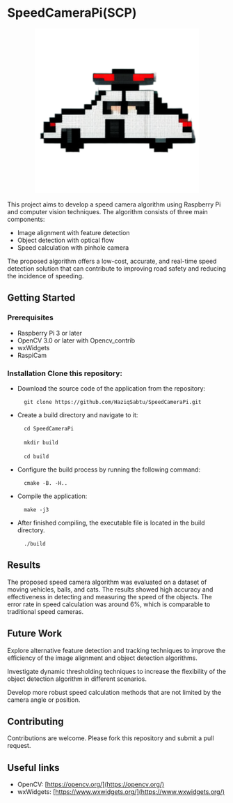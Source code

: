 # SpeedCameraPi(SCP)

<p align="center">
  <img src="Docs/assets/logo.png" />
</p>

This project aims to develop a speed camera algorithm using Raspberry Pi and
computer vision techniques. The algorithm consists of three main components:

- Image alignment with feature detection
- Object detection with optical flow
- Speed calculation with pinhole camera

The proposed algorithm offers a low-cost, accurate, and real-time speed
detection solution that can contribute to improving road safety and reducing the
incidence of speeding.

## Getting Started

### Prerequisites

- Raspberry Pi 3 or later
- OpenCV 3.0 or later with Opencv_contrib
- wxWidgets
- RaspiCam

### Installation Clone this repository:

- Download the source code of the application from the repository:

        git clone https://github.com/HaziqSabtu/SpeedCameraPi.git

- Create a build directory and navigate to it:

        cd SpeedCameraPi

        mkdir build

        cd build

- Configure the build process by running the following command:

        cmake -B. -H..

- Compile the application:

        make -j3

- After finished compiling, the executable file is located in the build
  directory.

        ./build

## Results

The proposed speed camera algorithm was evaluated on a dataset of moving
vehicles, balls, and cats. The results showed high accuracy and effectiveness in
detecting and measuring the speed of the objects. The error rate in speed
calculation was around 6%, which is comparable to traditional speed cameras.

## Future Work

Explore alternative feature detection and tracking techniques to improve the
efficiency of the image alignment and object detection algorithms.

Investigate dynamic thresholding techniques to increase the flexibility of the
object detection algorithm in different scenarios.

Develop more robust speed calculation methods that are not limited by the camera
angle or position.

## Contributing

Contributions are welcome. Please fork this repository and submit a pull
request.

## Useful links

- OpenCV: [https://opencv.org/](https://opencv.org/)
- wxWidgets: [https://www.wxwidgets.org/](https://www.wxwidgets.org/)
